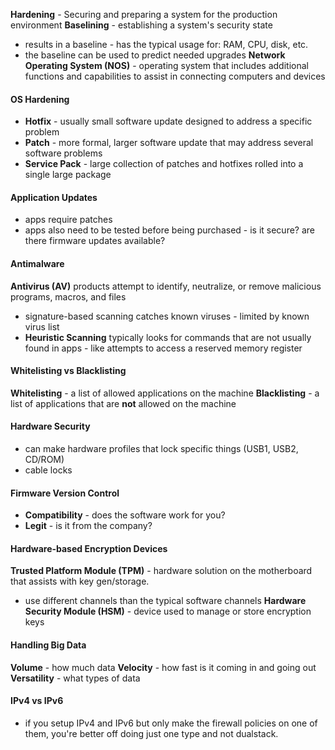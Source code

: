 **Hardening** - Securing and preparing a system for the production environment
**Baselining** - establishing a system's security state
- results in a baseline - has the typical usage for: RAM, CPU, disk, etc.
- the baseline can be used to predict needed upgrades
**Network Operating System (NOS)** - operating system that includes additional functions and capabilities to assist in connecting computers and devices

#### OS Hardening
- **Hotfix** - usually small software update designed to address a specific problem
- **Patch** - more formal, larger software update that may address several software problems
- **Service Pack** - large collection of patches and hotfixes rolled into a single large package
#### Application Updates
- apps require patches
- apps also need to be tested before being purchased - is it secure? are there firmware updates available? 
#### Antimalware
**Antivirus (AV)** products attempt to identify, neutralize, or remove malicious programs, macros, and files
- signature-based scanning catches known viruses - limited by known virus list
- **Heuristic Scanning** typically looks for commands that are not usually found in apps - like attempts to access a reserved memory register
#### Whitelisting vs Blacklisting
**Whitelisting** - a list of allowed applications on the machine
**Blacklisting** - a list of applications that are **not** allowed on the machine
#### Hardware Security
- can make hardware profiles that lock specific things (USB1, USB2, CD/ROM)
- cable locks
#### Firmware Version Control
- **Compatibility** - does the software work for you?
- **Legit** - is it from the company?
#### Hardware-based Encryption Devices
**Trusted Platform Module (TPM)** - hardware solution on the motherboard that assists with key gen/storage.
- use different channels than the typical software channels
**Hardware Security Module (HSM)** - device used to manage or store encryption keys
#### Handling Big Data
**Volume** - how much data
**Velocity** - how fast is it coming in and going out
**Versatility** - what types of data
#### IPv4 vs IPv6
- if you setup IPv4 and IPv6 but only make the firewall policies on one of them, you're better off doing just one type and not dualstack.